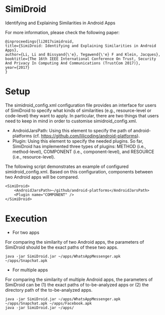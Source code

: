 # SimiDroid

Identifying and Explaining Similarities in Android Apps

For more information, please check the following paper:

```
@inproceedings{li2017simidroid,
title={SimiDroid: Identifying and Explaining Similarities in Android Apps},
author={Li, Li and Bissyand{\'e}, Tegawend{\'e} F and Klein, Jacques},
booktitle={The 16th IEEE International Conference On Trust, Security And Privacy In Computing And Communications (TrustCom 2017)},
year={2017}
}
```

# Setup

The simidroid_config.xml configuration file provides an interface for users of SimiDroid to specify what kinds of similarities (e.g., resource-level or code-level) they want to apply.
In particular, there are two things that users need to keep in mind in order to customise simidroid_config.xml.

* AndroidJarsPath: Using this element to specify the path of android-platforms (cf. https://github.com/lilicoding/android-platforms).
* Plugin: Using this element to specify the needed plugins. So far, SimiDroid has implemented three types of plugins: METHOD (i.e., method-level), COMPONENT (i.e., component-level), and RESOURCE (i.e., resource-level).

The following script demonstrates an example of configured simidroid_config.xml.
Based on this configuration, components between two Android apps will be compared.

```
<SimiDroid>
	<AndroidJarsPath>~/github/android-platforms</AndroidJarsPath>
	<Plugin name="COMPONENT" />
</SimiDroid>
```

# Execution

* For two apps

For comparing the similarity of two Android apps, the parameters of SimiDroid should be the exact paths of these two apps.

```
java -jar SimiDroid.jar ~/apps/WhatsAppMessenger.apk ~/apps/Snapchat.apk

```

* For multiple apps

For comparing the similarity of multiple Android apps, the parameters of SimiDroid can be (1) the exact paths of to-be-analyzed apps or (2) the directory path of the to-be-analyzed apps.

```
java -jar SimiDroid.jar ~/apps/WhatsAppMessenger.apk ~/apps/Snapchat.apk ~/apps/Facebook.apk
java -jar SimiDroid.jar ~/apps/

```

